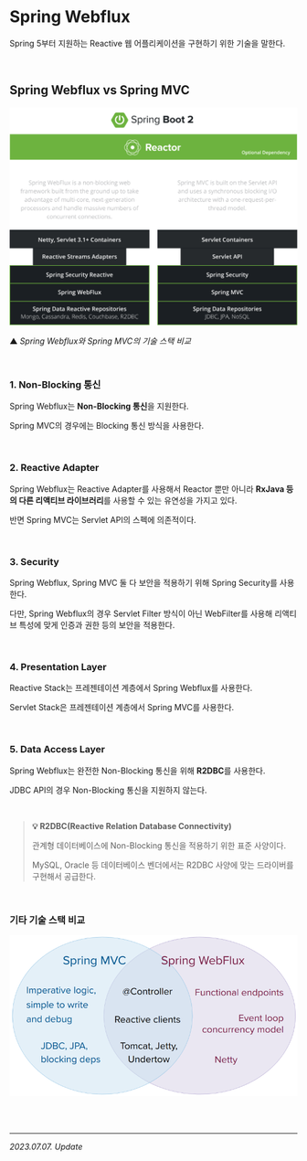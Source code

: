 # Spring Webflux

Spring 5부터 지원하는 Reactive 웹 어플리케이션을 구현하기 위한 기술을 말한다.

<br>

## Spring Webflux vs Spring MVC

<img src = "./src/reactive.svg" width = 600>

▲ _Spring Webflux와 Spring MVC의 기술 스택 비교_

<br>

### 1. Non-Blocking 통신

Spring Webflux는 **Non-Blocking 통신**을 지원한다.  

Spring MVC의 경우에는 Blocking 통신 방식을 사용한다.

<br>

### 2. Reactive Adapter

Spring Webflux는 Reactive Adapter를 사용해서 Reactor 뿐만 아니라 **RxJava 등의 다른 리액티브 라이브러리**를 사용할 수 있는 유연성을 가지고 있다.  

반면 Spring MVC는 Servlet API의 스펙에 의존적이다.

<br>

### 3. Security

Spring Webflux, Spring MVC 둘 다 보안을 적용하기 위해 Spring Security를 사용한다.

다만, Spring Webflux의 경우 Servlet Filter 방식이 아닌 WebFilter를 사용해 리액티브 특성에 맞게 인증과 권한 등의 보안을 적용한다.

<br>

### 4. Presentation Layer

Reactive Stack는 프레젠테이션 계층에서 Spring Webflux를 사용한다.

Servlet Stack은 프레젠테이션 계층에서 Spring MVC를 사용한다.

<br>

### 5. Data Access Layer

Spring Webflux는 완전한 Non-Blocking 통신을 위해 **R2DBC**를 사용한다.

JDBC API의 경우 Non-Blocking 통신을 지원하지 않는다.

<br>

> **💡 R2DBC(Reactive Relation Database Connectivity)**
>
> 관계형 데이터베이스에 Non-Blocking 통신을 적용하기 위한 표준 사양이다.
>
> MySQL, Oracle 등 데이터베이스 벤더에서는 R2DBC 사양에 맞는 드라이버를 구현해서 공급한다.

<br>

### 기타 기술 스택 비교

<img src = "./src/spring-mvc-and-webflux-venn.png" width = 600>

<br><br>

***

_2023.07.07. Update_